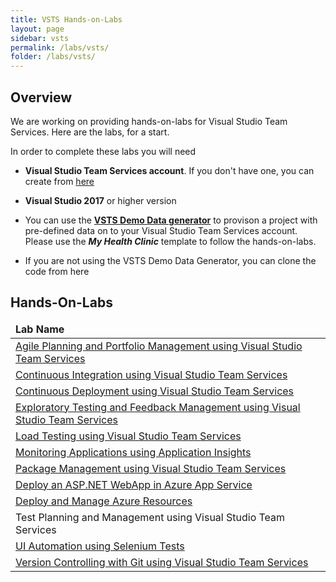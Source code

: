 ```yaml
---
title: VSTS Hands-on-Labs 
layout: page
sidebar: vsts
permalink: /labs/vsts/
folder: /labs/vsts/
---
```


## Overview

We are working on providing hands-on-labs for Visual Studio Team Services. Here are the labs, for a start. 

In order to complete these labs you will need 

- **Visual Studio Team Services account**. If you don't have one, you can create from <a href="https://www.visualstudio.com/">here</a>

- **Visual Studio 2017** or higher version

- You can use the **[VSTS Demo Data generator](http://vstsdemogenerator.azurewebsites.net/Environment/Create)** to provison a project with pre-defined data on to your Visual Studio Team Services account. Please use the ***My Health Clinic*** template to follow the hands-on-labs.

- If you are not using the VSTS Demo Data Generator, you can clone the code from here

## Hands-On-Labs     

<table width="100%">
<thead><td>
<b>Lab Name</b>
</td>
</thead>
<!--tr><td>Working with the VSTS Demo generator</td></tr-->
<tr><td><a href="agile/">Agile Planning and Portfolio Management using Visual Studio Team Services</a></td></tr>
<tr><td><a href="continuousintegration/">Continuous Integration using Visual Studio Team Services</a></td></tr>
<tr><td><a href="continuousdeployment/">Continuous Deployment using Visual Studio Team Services</a></td></tr>
<tr><td><a href="exploratorytesting/">Exploratory Testing and Feedback Management using Visual Studio Team Services</a></td></tr>
<tr><td><a href="load/">Load Testing using Visual Studio Team Services</a></td></tr>
<tr><td><a href="monitor/">Monitoring Applications using Application Insights</a></td></tr>
<tr><td><a href="packagemanagement/">Package Management using Visual Studio Team Services</a></td></tr>
<tr><td><a href="appservice/">Deploy an ASP.NET WebApp in Azure App Service</a></td></tr>
<tr><td> <a href="azureresource/">Deploy and Manage Azure Resources</a></td></tr>
<tr><td><a hrf="manualtesting/">Test Planning and Management using Visual Studio Team Services</a></td></tr>
<tr><td><a href="selenium/">UI Automation using Selenium Tests</a></td></tr>
<tr><td><a href="git/">Version Controlling with Git using Visual Studio Team Services</a></td></tr>
</table>

